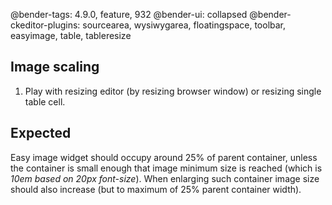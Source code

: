 @bender-tags: 4.9.0, feature, 932
@bender-ui: collapsed
@bender-ckeditor-plugins: sourcearea, wysiwygarea, floatingspace, toolbar, easyimage, table, tableresize

## Image scaling

1. Play with resizing editor (by resizing browser window) or resizing single table cell.

## Expected

Easy image widget should occupy around 25% of parent container, unless the container is small enough that image minimum
size is reached (which is _10em based on 20px font-size_). When enlarging such container image size should also increase
(but to maximum of 25% parent container width).
